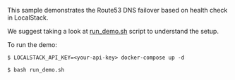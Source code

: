 This sample demonstrates the Route53 DNS failover based on health check in LocalStack.

We suggest taking a look at [run_demo.sh](run_demo.sh) script to understand the setup.

To run the demo:

```
$ LOCALSTACK_API_KEY=<your-api-key> docker-compose up -d
```

```
$ bash run_demo.sh
```
